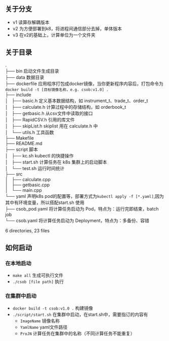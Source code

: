 ## 关于分支
* v1 读算存解耦版本
* v2 为方便部署到k8，将进程间通信部分去掉，单体版本
* v3 在v2的基础上，计算单位为一个文件夹

## 关于目录

.  
├── bin                    启动文件生成目录   
├── data                   数据目录  
├── dockerfile             应用程序打包成docker镜像，当你更新程序内容后，打包命令为 `docker build -t [目标镜像名称，e.g. csob:v1.0] .`  
├── include  
│   ├── basic.h            定义基本数据结构，如 instrument_t、trade_t、order_t  
│   ├── calculate.h        计算过程中的存储结构，如 orderbook_t  
│   ├── getbasic.h         从csv文件中读取的接口  
│   ├── RapidCSV.h         引用的库文件  
│   ├── skipList.h         skiplist 用在 calculate.h 中  
│   └── utils.h            工具函数  
├── Makefile  
├── README.md  
├── script                 脚本   
│   ├── kc.sh              kubectl 的快捷操作    
│   ├── start.sh           计算任务在 k8s 集群上的启动脚本    
│   └── test.sh            运行时间统计   
├── src    
│   ├── calculate.cpp       
│   ├── getbasic.cpp          
│   └── main.cpp    
└── yaml                   声明k8s pod的配置等，部署方式为`kubectl apply -f [*.yaml]`,因为其中有环境变量，所以搭配start.sh 使用   
    ├── csob_pod.yaml      将计算任务启动为 Pod，特点为：运行完即结束，batch job   
    └── csob.yaml          将计算任务启动为 Deployment，特点为：多备份、容错   
    
6 directories, 23 files


## 如何启动

### 在本地启动
* `make all` 生成可执行文件
* `./csob [file path]` 执行

### 在集群中启动
* `docker build -t csob:v1.0 .` 构建镜像
* `./script/start.sh` 在集群中启动，在start.sh中，需要指订的内容有
    * `ImageName` 镜像名称
    * `YamlName` yaml文件路径
    * `ProJN` 计算任务在集群中的名称（不同计算任务不能重复）

